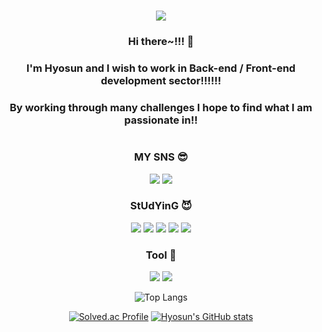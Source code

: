 #

 <div align="center">
  
<img src="https://capsule-render.vercel.app/api?type=wave&color=auto&height=300&section=header&text=Welcome%20😋&fontSize=90" />
  
  
  ### Hi there~!!! 👋 
  ### I'm Hyosun and I wish to work in Back-end / Front-end development sector!!!!!!
  ### By working through many challenges I hope to find what I am passionate in!!

 #
 
  ### MY SNS 😎 
  
  <a href="https://velog.io/@ssunykim"><img src="https://img.shields.io/badge/Velog-20C997?style=flat-square&logo=velog&logoColor=black"/></a>
  <a href="https://blog.naver.com/rlagytjs213"><img src="https://img.shields.io/badge/Naver_Blog-03C75A?style=flat-square&logo=naver&logoColor=black"/></a>

  ### StUdYinG 😈
  
  <img src="https://img.shields.io/badge/Python-3776AB?style=flat-square&logo=python&logoColor=white"/></a>
  <img src="https://img.shields.io/badge/C-A8B9CC?style=flat-square&logo=c&logoColor=white"/></a>
  <img src="https://img.shields.io/badge/C++-00599C?style=flat-square&logo=c++&logoColor=black"/></a>
  <img src="https://img.shields.io/badge/Java-007396?style=flat-square&logo=java&logoColor=white"/></a>
  <img src="https://img.shields.io/badge/C Sharp-239120?style=flat-square&logo=c#&logoColor=black"/></a>

  ### Tool 🐌
  
  <a href="https://unity.com/kr"><img src="https://img.shields.io/badge/Unity-FFFFFF?style=flat-square&logo=unity&logoColor=black"/></a>
  <a href="https://github.com/hy5sun"><img src="https://img.shields.io/badge/GitHub-181717?style=flat-square&logo=github&logoColor=white"/></a>
  
  ![Top Langs](https://github-readme-stats.vercel.app/api/top-langs/?username=hy5sun&layout=compact&theme=buefy)
  
  </d>
  
  [![Solved.ac Profile](http://mazassumnida.wtf/api/v2/generate_badge?boj=ssunykim)](https://solved.ac/ssunykim/)
  [![Hyosun's GitHub stats](https://github-readme-stats.vercel.app/api?username=hy5sun)](https://github.com/hy5sun/github-readme-stats)


#
  
<!--
**hy5sun/hy5sun** is a ✨ _special_ ✨ repository because its `README.md` (this file) appears on your GitHub profile.

Here are some ideas to get you started:

- 🔭 I’m currently working on ...
- 🌱 I’m currently learning ...
- 👯 I’m looking to collaborate on ...
- 🤔 I’m looking for help with ...
- 💬 Ask me about ...
- 📫 How to reach me: ...
- 😄 Pronouns: ...
- ⚡ Fun fact: ...
-->
